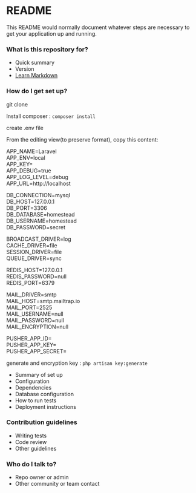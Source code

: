 # README #

This README would normally document whatever steps are necessary to get your application up and running.

### What is this repository for? ###

* Quick summary
* Version
* [Learn Markdown](https://bitbucket.org/tutorials/markdowndemo)

### How do I get set up? ###
git clone <url>



Install composer : `composer install`

create .env file


From the editing view(to preserve format), copy this content:

APP_NAME=Laravel  
APP_ENV=local  
APP_KEY=  
APP_DEBUG=true  
APP_LOG_LEVEL=debug  
APP_URL=http://localhost  

DB_CONNECTION=mysql  
DB_HOST=127.0.0.1  
DB_PORT=3306  
DB_DATABASE=homestead  
DB_USERNAME=homestead  
DB_PASSWORD=secret  

BROADCAST_DRIVER=log  
CACHE_DRIVER=file  
SESSION_DRIVER=file  
QUEUE_DRIVER=sync  

REDIS_HOST=127.0.0.1  
REDIS_PASSWORD=null  
REDIS_PORT=6379  

MAIL_DRIVER=smtp  
MAIL_HOST=smtp.mailtrap.io  
MAIL_PORT=2525  
MAIL_USERNAME=null  
MAIL_PASSWORD=null  
MAIL_ENCRYPTION=null  

PUSHER_APP_ID=  
PUSHER_APP_KEY=  
PUSHER_APP_SECRET=  


generate and encryption key : `php artisan key:generate`

* Summary of set up
* Configuration
* Dependencies
* Database configuration
* How to run tests
* Deployment instructions

### Contribution guidelines ###

* Writing tests
* Code review
* Other guidelines

### Who do I talk to? ###

* Repo owner or admin
* Other community or team contact
